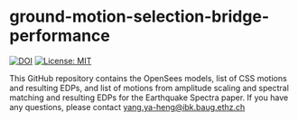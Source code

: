 # ground-motion-selection-bridge-performance
[![DOI](https://zenodo.org/badge/DOI/10.5281/zenodo.15592546.svg)](https://doi.org/10.5281/zenodo.15592546) [![License: MIT](https://img.shields.io/badge/License-MIT-blue.svg)](LICENSE)

This GitHub repository contains the OpenSees models, list of CSS motions and resulting EDPs, and list of motions from amplitude scaling and spectral matching and resulting EDPs for the Earthquake Spectra paper. If you have any questions, please contact yang.ya-heng@ibk.baug.ethz.ch 
